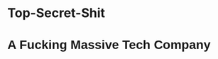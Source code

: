 # Top-Secret-Shit
<html>
<head>
  <link href="https://fonts.googleapis.com/css?family=Lobster" rel="stylesheet">
  </head>
<body>
<h1 style="font-family: Lobster, sans-serif"> A Fucking Massive Tech Company</h1>

</body>
</html>
